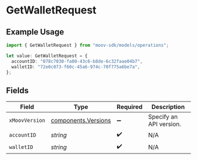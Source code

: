 # GetWalletRequest

## Example Usage

```typescript
import { GetWalletRequest } from "moov-sdk/models/operations";

let value: GetWalletRequest = {
  accountID: "078c7030-fa00-43c6-b8de-6c32faae04b7",
  walletID: "72e0c073-f60c-45a6-974c-70f775a6be7a",
};
```

## Fields

| Field                                                      | Type                                                       | Required                                                   | Description                                                |
| ---------------------------------------------------------- | ---------------------------------------------------------- | ---------------------------------------------------------- | ---------------------------------------------------------- |
| `xMoovVersion`                                             | [components.Versions](../../models/components/versions.md) | :heavy_minus_sign:                                         | Specify an API version.                                    |
| `accountID`                                                | *string*                                                   | :heavy_check_mark:                                         | N/A                                                        |
| `walletID`                                                 | *string*                                                   | :heavy_check_mark:                                         | N/A                                                        |